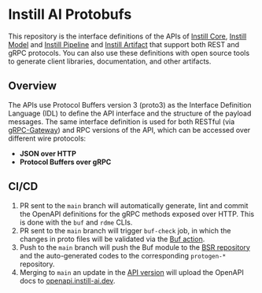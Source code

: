 # Instill AI Protobufs

This repository is the interface definitions of the APIs of [Instill
Core](https://github.com/instill-ai/mgmt-backend), [Instill
Model](https://github.com/instill-ai/model-backend) and [Instill
Pipeline](https://github.com/instill-ai/pipeline-backend) and [Instill
Artifact](https://github.com/instill-ai/artifact-backend) that support both REST
and gRPC protocols. You can also use these definitions with open source tools to
generate client libraries, documentation, and other artifacts.

## Overview

The APIs use Protocol Buffers version 3 (proto3) as the Interface Definition
Language (IDL) to define the API interface and the structure of the payload
messages. The same interface definition is used for both RESTful (via
[gRPC-Gateway](https://github.com/grpc-ecosystem/grpc-gateway)) and RPC versions
of the API, which can be accessed over different wire protocols:

- **JSON over HTTP**
- **Protocol Buffers over gRPC**

## CI/CD

1. PR sent to the `main` branch will automatically generate, lint and commit the
   OpenAPI definitions for the gRPC methods exposed over HTTP. This is done with
   the `buf` and `rdme` CLIs.
1. PR sent to the `main` branch will trigger `buf-check` job, in which
   the changes in proto files will be validated via the [Buf
   action](https://github.com/bufbuild/buf-action).
1. Push to the `main` branch will push the Buf module to the [BSR
   repository](https://buf.build/instill-ai/protobufs) and the auto-generated
   codes to the corresponding `protogen-*` repository.
1. Merging to `main` an update in the [API
   version](./common/openapi/v1beta/api_info.conf) will upload the OpenAPI docs
   to [openapi.instill-ai.dev](https://openapi.instill-ai.dev/).
